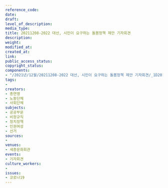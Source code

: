 ```yaml
---
reference_code: 
date: 
draft: 
level_of_description: 
media_type: 
title: 20211208-2022 대선, 시민이 요구하는 돌봄정책 제안 기자회견
description: 
weight: 
modified_at: 
created_at: 
link: 
public_access_status: 
copyright_status: 
components:
- "/2021년/12월/20211208-2022 대선, 시민이 요구하는 돌봄정책 제안 기자회견/_1D20151.jpg"
tags:
- 
creators:
- 총연맹
- 노동단체
- 사회단체
subjects:
- 공공부문
- 비정규직
- 정치정책
- 인권여성
- 선거
sources:
- 
venues:
- 세종문화회관
events:
- 기자회견
culture_workers:
- 
issues:
- 코로나19
---
```


